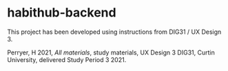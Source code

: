 # habithub-backend

This project has been developed using instructions from DIG31 / UX Design 3. 

Perryer, H 2021, *All materials*, study materials, UX Design 3 DIG31, Curtin University, delivered Study Period 3 2021.